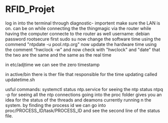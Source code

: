 # RFID_Projet

log in into the terminal through diagnostic- importent make sure the LAN is on. can be on while connecting the the thingmagic via the router while having the computer connecte to the router as well
username: debian  password rootsecure
first sudo su
now change the software time using the commend "ntpdate -u pool.ntp.org"
now update the hardware time using the comment "hwclock -w"
and now check with "hwclock" and "date" that the two are the same and the same as the real time

in etc/adjtime we can see the zero timestamp

in active/bin there is ther file that responsible for the time updating called updatetime.sh

usful commands:
systemctl status ntp.service for seeing the ntp status
ntpq -p for seeing all the ntp connections
going into the proc folder gives you an idea for the status of the threads and deamons currently running n the system.
by finding the process id we can go into proc/PROCESS_ID/task/PROCESS_ID and see the second line of the status file.
